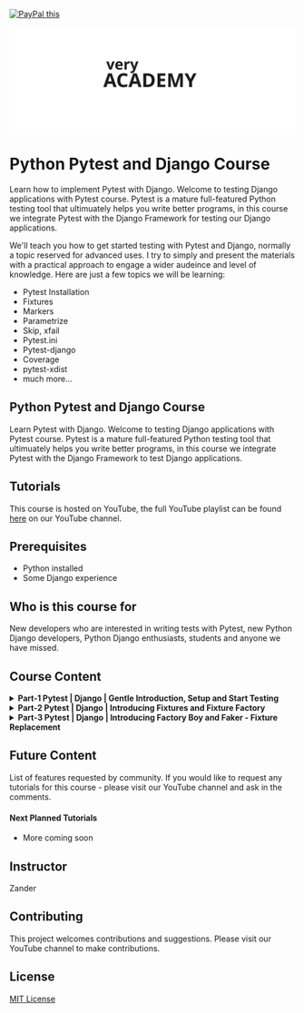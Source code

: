 <a href="https://www.paypal.com/donate?hosted_button_id=W55GVT4UPXPYE" 
target="_blank">
<img src="https://www.paypalobjects.com/en_GB/i/btn/btn_donate_SM.gif" alt="PayPal this" 
title="PayPal – The safer, easier way to pay online!" border="0" />
</a>

![veryacademy](/logo.svg)

# Python Pytest and Django Course
Learn how to implement Pytest with Django. Welcome to testing Django applications with Pytest course. Pytest is a mature full-featured Python testing tool that ultimuately helps you write better programs, in this course we integrate Pytest with the Django Framework for testing our Django applications.

We'll teach you how to get started testing with Pytest and Django, normally a topic reserved for advanced uses. I try to simply and present the materials with a practical approach to engage a wider audeince and level of knowledge. Here are just a few topics we will be learning:

* Pytest Installation
* Fixtures
* Markers
* Parametrize
* Skip, xfail
* Pytest.ini
* Pytest-django
* Coverage
* pytest-xdist
* much more...

## Python Pytest and Django Course
Learn Pytest with Django. Welcome to testing Django applications with Pytest course. Pytest is a mature full-featured Python testing tool that ultimuately helps you write better programs, in this course we integrate Pytest with the Django Framework to test Django applications.


## Tutorials
This course is hosted on YouTube, the full YouTube playlist can be found [here](https://youtube.com/playlist?list=PLOLrQ9Pn6caw3ilqDR8_qezp76QuEOlHY) on our YouTube channel.

## Prerequisites
* Python installed
* Some Django experience

## Who is this course for
New developers who are interested in writing tests with Pytest, new Python Django developers, Python Django enthusiasts, students and anyone we have missed.

## Course Content

<details>
<summary><b>Part-1 Pytest | Django | Gentle Introduction, Setup and Start Testing</b>
</summary>
<br>
Pytest is a popular python test automation framework. Here we look at getting started with Pytest and Django. In this tutorial we Start a new Django project then Setup Django-Pytest. At this point we take a look at some simple examples covering topics such as Assert Statements, Running tests
Testing outcomes and Report options. We also take a look at Pytest Marks and look at how to utilise Coverage to identify where tests are needed in our application. 
<br><br>

* Link-to-Tutorial https://youtu.be/LYX6nlECcro

</details>

<details>
<summary><b>Part-2 Pytest | Django | Introducing Fixtures and Fixture Factory</b>
</summary>
<br>
Pytest is a popular python test automation framework. Here we look at getting started with Pytest fixtures with Python Django. In this tutorial we continue to explore Pytest, specifically focusing Pytest fixtures. We build a range of different simple examples using Fixtures, moving to using fixtures external to our test files. The final stage, we build an example of factory as a fixture and showcase the flexibility that if offers in our testing. 
<br><br>

* Link to Tutorial https://youtu.be/s8iPADSichU

</details>

<details>
<summary><b>Part-3 Pytest | Django | Introducing Factory Boy and Faker - Fixture Replacement</b>
</summary>
<br>
Pytest is a popular python test automation framework. Here we look at replacing Pytest fixtures with Factory Boy in a Python Django project. Factory Boy as a fixtures replacement tool, it aims to replace static, hard to maintain fixtures with easy-to-use factories for complex objects. In this tutorial we intergrade Factory boy into our small app and take a look at some of the more common features.
<br><br>

* Link to Tutorial https://youtu.be/qrvqNdCDKjM

</details>

## Future Content
List of features requested by community. If you would like to request any tutorials for this course - please visit our YouTube channel and ask in the comments.

#### Next Planned Tutorials
+ More coming soon

## Instructor
Zander

## Contributing
This project welcomes contributions and suggestions. Please visit our YouTube channel to make contributions.

## License
[MIT License](LICENSE)
